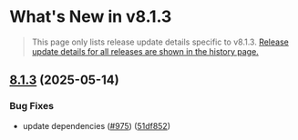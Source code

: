 # What's New in v<span class="_version">8.1.3</span>

> This page only lists release update details specific to v<span class="_version">8.1.3</span>. [Release update details for all releases are shown in the history page.](History)

<!--_release-notes-->
## [8.1.3](https://github.com/Finbuckle/Finbuckle.MultiTenant/compare/v8.1.2...v8.1.3) (2025-05-14)


### Bug Fixes

* update dependencies ([#975](https://github.com/Finbuckle/Finbuckle.MultiTenant/issues/975)) ([51df852](https://github.com/Finbuckle/Finbuckle.MultiTenant/commit/51df852c77df9e40451dd847d9c5e8d9b485d749))




<!--_release-notes-->
